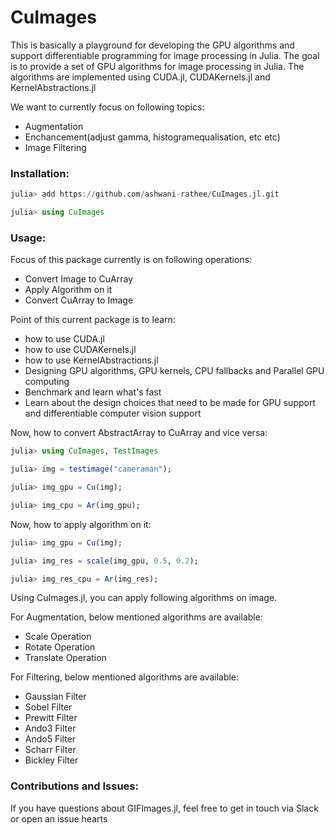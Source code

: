 # CuImages

This is basically a playground for developing the GPU algorithms and support differentiable
programming for image processing in Julia. The goal is to provide a set of GPU algorithms
for image processing in Julia. The algorithms are implemented using CUDA.jl,
CUDAKernels.jl and KernelAbstractions.jl

We want to currently focus on following topics:
- Augmentation
- Enchancement(adjust gamma, histogramequalisation, etc etc)
- Image Filtering

### Installation:

```julia
julia> add https://github.com/ashwani-rathee/CuImages.jl.git

julia> using CuImages
```

### Usage:

Focus of this package currently is on following operations:
- Convert Image to CuArray
- Apply Algorithm on it
- Convert CuArray to Image

Point of this current package is to learn:
- how to use CUDA.jl
- how to use CUDAKernels.jl
- how to use KernelAbstractions.jl
- Designing GPU algorithms, GPU kernels, CPU fallbacks and Parallel GPU computing
- Benchmark and learn what's fast
- Learn about the design choices that need to be made for GPU support and differentiable computer vision support

Now, how to convert AbstractArray to CuArray and vice versa:

```julia    
julia> using CuImages, TestImages

julia> img = testimage("cameraman");

julia> img_gpu = Cu(img);

julia> img_cpu = Ar(img_gpu);
```

Now, how to apply algorithm on it:

```julia
julia> img_gpu = Cu(img);

julia> img_res = scale(img_gpu, 0.5, 0.2);

julia> img_res_cpu = Ar(img_res);
```

Using CuImages.jl, you can apply following algorithms on image.

For Augmentation, below mentioned algorithms are available:
- Scale Operation
- Rotate Operation
- Translate Operation

For Filtering, below mentioned algorithms are available:
- Gaussian Filter
- Sobel Filter
- Prewitt Filter
- Ando3 Filter
- Ando5 Filter
- Scharr Filter
- Bickley Filter

### Contributions and Issues:

If you have questions about GIFImages.jl, feel free to get in touch via Slack or open an issue hearts